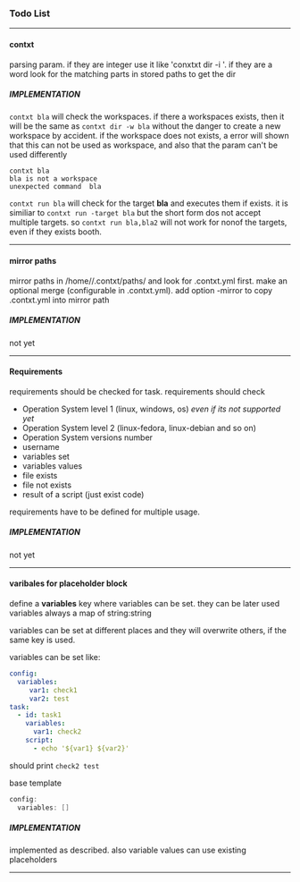 ### Todo List

---

#### contxt <some-param>
parsing param. if they are integer use it like 'conxtxt dir -i <param>'. if they are a word look for the matching parts in stored paths to get the dir

##### IMPLEMENTATION
`contxt bla` will check the workspaces. if there a workspaces exists, then it will be the same as `contxt dir -w bla`
without the danger to create a new workspace by accident.
if the workspace does not exists, a error will shown that this can not be used as workspace, and also that the param can't be used differently
````shell
contxt bla
bla is not a workspace
unexpected command  bla
````
`contxt run bla` will check for the target **bla** and executes them if exists. it is similiar to `contxt run -target bla` 
but the short form dos not accept multiple targets. so `contxt run bla,bla2` will not work for nonof the targets, even if they exists booth.

---

#### mirror paths

mirror paths in /home/<user>/.contxt/paths/ and look for .contxt.yml first. make an optional merge (configurable in .contxt.yml). add option -mirror to copy .contxt.yml into mirror path 
   
##### IMPLEMENTATION
 not yet
 
----

#### Requirements

requirements should be checked for task. requirements should check
 - Operation System level 1 (linux, windows, os) *even if its not supported yet*
 - Operation System level 2 (linux-fedora, linux-debian and so on)
 - Operation System versions number
 - username
 - variables set
 - variables values
 - file exists
 - file not exists
 - result of a script (just exist code)

requirements have to be defined for multiple usage.

##### IMPLEMENTATION
 not yet
 
---

#### varibales for placeholder block

define a **variables** key where variables can be set. they can be later used
variables always a map of string:string

variables can be set at different places and they will overwrite others, if the same key
is used.

variables can be set like:
````yaml
config:
  variables:
     var1: check1
     var2: test
task:
  - id: task1
    variables:
      var1: check2
    script:
      - echo '${var1} ${var2}'
````

should print `check2 test`

base template 
````go
config:
  variables: []
````

##### IMPLEMENTATION

 implemented as described. also variable values can use existing placeholders

---
